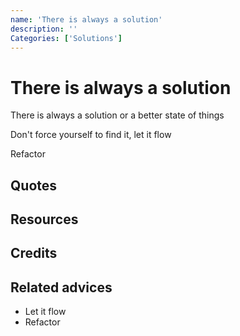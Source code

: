 ```yaml
---
name: 'There is always a solution'
description: ''
Categories: ['Solutions']
---
```

# There is always a solution

There is always a solution or a better state of things

Don't force yourself to find it, let it flow

Refactor

## Quotes

## Resources

## Credits

## Related advices

- Let it flow
- Refactor
